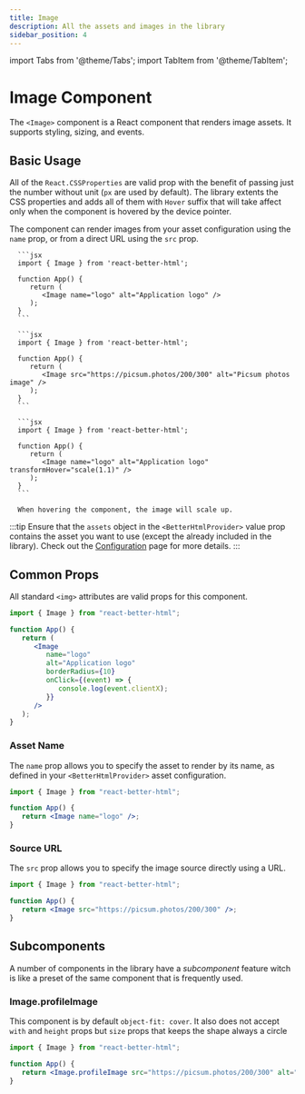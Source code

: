 ```yaml
---
title: Image
description: All the assets and images in the library
sidebar_position: 4
---
```


import Tabs from '@theme/Tabs';
import TabItem from '@theme/TabItem';

# Image Component

The `<Image>` component is a React component that renders image assets. It supports styling, sizing, and events.

## Basic Usage

All of the `React.CSSProperties` are valid prop with the benefit of passing just the number without unit (`px` are used by default). The library extents the CSS properties and adds all of them with `Hover` suffix that will take affect only when the component is hovered by the device pointer.

The component can render images from your asset configuration using the `name` prop, or from a direct URL using the `src` prop.

<Tabs>
   <TabItem value="asset" label="Asset Name" default>

      ```jsx
      import { Image } from 'react-better-html';

      function App() {
         return (
            <Image name="logo" alt="Application logo" />
         );
      }
      ```

   </TabItem>

   <TabItem value="src" label="Direct URL" default>

      ```jsx
      import { Image } from 'react-better-html';

      function App() {
         return (
            <Image src="https://picsum.photos/200/300" alt="Picsum photos image" />
         );
      }
      ```

   </TabItem>

   <TabItem value="withHover" label="With Hover" default>

      ```jsx
      import { Image } from 'react-better-html';

      function App() {
         return (
            <Image name="logo" alt="Application logo" transformHover="scale(1.1)" />
         );
      }
      ```

      When hovering the component, the image will scale up.

   </TabItem>
</Tabs>

:::tip
Ensure that the `assets` object in the `<BetterHtmlProvider>` value prop contains the asset you want to use (except the already included in the library). Check out the [Configuration](../getting-started/configuration#assets-configuration) page for more details.
:::

## Common Props

All standard `<img>` attributes are valid props for this component.

```jsx
import { Image } from "react-better-html";

function App() {
   return (
      <Image
         name="logo"
         alt="Application logo"
         borderRadius={10}
         onClick={(event) => {
            console.log(event.clientX);
         }}
      />
   );
}
```

### Asset Name

The `name` prop allows you to specify the asset to render by its name, as defined in your `<BetterHtmlProvider>` asset configuration.

```jsx
import { Image } from "react-better-html";

function App() {
   return <Image name="logo" />;
}
```

### Source URL

The `src` prop allows you to specify the image source directly using a URL.

```jsx
import { Image } from "react-better-html";

function App() {
   return <Image src="https://picsum.photos/200/300" />;
}
```

## Subcomponents

A number of components in the library have a _subcomponent_ feature witch is like a preset of the same component that is frequently used.

### Image.profileImage

This component is by default `object-fit: cover`. It also does not accept `with` and `height` props but `size` props that keeps the shape always a circle

```jsx
import { Image } from "react-better-html";

function App() {
   return <Image.profileImage src="https://picsum.photos/200/300" alt="user profile image" />;
}
```
